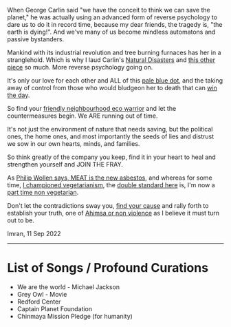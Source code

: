 When George Carlin said "we have the conceit to think we can save the planet," he was actually using an advanced form of reverse psychology to dare us to do it in record time, because my dear friends, the tragedy is, "the earth is dying!". And we've many of us become mindless automatons and passive bystanders.

Mankind with its industrial revolution and tree burning furnaces has her in a stranglehold. Which is why I laud Carlin's [Natural Disasters](https://www.youtube.com/watch?v=oRAJYVRSuMg) and [this other piece](https://www.youtube.com/watch?v=4W9Cs6KPTus) so much. More reverse psychology going on.

It's only our love for each other and ALL of this [pale blue dot](https://www.youtube.com/watch?v=EWPFmdAWRZ0), and the taking away of control from those who would bludgeon her to death that can [win the day](https://legacy.yieldmore.org/talks/who-speaks-for-earth-carl-sagan/).

So find your [friendly neighbourhood eco warrior](https://captainplanetfoundation.org/about/our-story/captain-planet-the-planeteers-legacy/) and let the countermeasures begin. We ARE running out of time.

It's not just the environment of nature that needs saving, but the political ones, the home ones, and most importantly the seeds of lies and distrust we sow in our own hearts, minds, and families.

So think greatly of the company you keep, find it in your heart to heal and strengthen yourself and JOIN THE FRAY.

As [Philip Wollen says, MEAT is the new asbestos](https://legacy.yieldmore.org/movements/loving-nature/philip-wollen/), and whereas for some time, [I championed vegetarianism](https://legacy.yieldmore.org/topics/vegetarianism/), the [double standard here](https://legacy.yieldmore.org/movements/loving-nature/vegan-activist/) is, I'm now a [part time non vegetarian](https://www.meat.org/).

Don't let the contradictions sway you, [find your cause](https://imran.yieldmore.org/catalyst/) and rally forth to establish your truth, one of [Ahimsa or non violence](https://www.mkgandhi.org/articles/ahimsa-Its-theory-and-practice-in-Gandhism.html) as I believe it must turn out to be.

Imran, 11 Sep 2022

----

# List of Songs / Profound Curations
* We are the world - Michael Jackson
* Grey Owl - Movie
* Redford Center
* Captain Planet Foundation
* Chinmaya Mission Pledge (for humanity)
